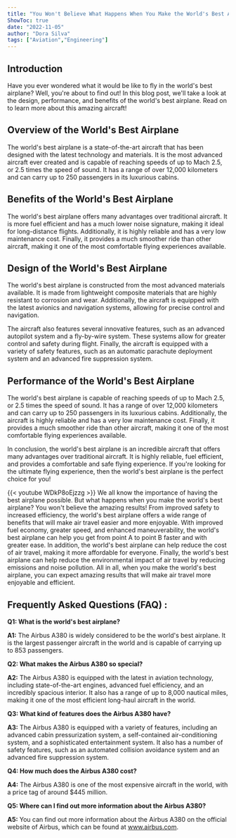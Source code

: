 ```yaml
---
title: "You Won't Believe What Happens When You Make the World's Best Airplane!"
ShowToc: true 
date: "2022-11-05"
author: "Dora Silva" 
tags: ["Aviation","Engineering"]
---
```

## Introduction

Have you ever wondered what it would be like to fly in the world's best airplane? Well, you're about to find out! In this blog post, we'll take a look at the design, performance, and benefits of the world's best airplane. Read on to learn more about this amazing aircraft!

## Overview of the World's Best Airplane

The world's best airplane is a state-of-the-art aircraft that has been designed with the latest technology and materials. It is the most advanced aircraft ever created and is capable of reaching speeds of up to Mach 2.5, or 2.5 times the speed of sound. It has a range of over 12,000 kilometers and can carry up to 250 passengers in its luxurious cabins.

## Benefits of the World's Best Airplane

The world's best airplane offers many advantages over traditional aircraft. It is more fuel efficient and has a much lower noise signature, making it ideal for long-distance flights. Additionally, it is highly reliable and has a very low maintenance cost. Finally, it provides a much smoother ride than other aircraft, making it one of the most comfortable flying experiences available.

## Design of the World's Best Airplane

The world's best airplane is constructed from the most advanced materials available. It is made from lightweight composite materials that are highly resistant to corrosion and wear. Additionally, the aircraft is equipped with the latest avionics and navigation systems, allowing for precise control and navigation.

The aircraft also features several innovative features, such as an advanced autopilot system and a fly-by-wire system. These systems allow for greater control and safety during flight. Finally, the aircraft is equipped with a variety of safety features, such as an automatic parachute deployment system and an advanced fire suppression system.

## Performance of the World's Best Airplane

The world's best airplane is capable of reaching speeds of up to Mach 2.5, or 2.5 times the speed of sound. It has a range of over 12,000 kilometers and can carry up to 250 passengers in its luxurious cabins. Additionally, the aircraft is highly reliable and has a very low maintenance cost. Finally, it provides a much smoother ride than other aircraft, making it one of the most comfortable flying experiences available.

In conclusion, the world's best airplane is an incredible aircraft that offers many advantages over traditional aircraft. It is highly reliable, fuel efficient, and provides a comfortable and safe flying experience. If you're looking for the ultimate flying experience, then the world's best airplane is the perfect choice for you!

{{< youtube WDkP8oEjzzg >}} 
We all know the importance of having the best airplane possible. But what happens when you make the world's best airplane? You won't believe the amazing results! From improved safety to increased efficiency, the world's best airplane offers a wide range of benefits that will make air travel easier and more enjoyable. With improved fuel economy, greater speed, and enhanced maneuverability, the world's best airplane can help you get from point A to point B faster and with greater ease. In addition, the world's best airplane can help reduce the cost of air travel, making it more affordable for everyone. Finally, the world's best airplane can help reduce the environmental impact of air travel by reducing emissions and noise pollution. All in all, when you make the world's best airplane, you can expect amazing results that will make air travel more enjoyable and efficient.

## Frequently Asked Questions (FAQ) :
**Q1: What is the world's best airplane?**

**A1:** The Airbus A380 is widely considered to be the world's best airplane. It is the largest passenger aircraft in the world and is capable of carrying up to 853 passengers.

**Q2: What makes the Airbus A380 so special?**

**A2:** The Airbus A380 is equipped with the latest in aviation technology, including state-of-the-art engines, advanced fuel efficiency, and an incredibly spacious interior. It also has a range of up to 8,000 nautical miles, making it one of the most efficient long-haul aircraft in the world.

**Q3: What kind of features does the Airbus A380 have?**

**A3:** The Airbus A380 is equipped with a variety of features, including an advanced cabin pressurization system, a self-contained air-conditioning system, and a sophisticated entertainment system. It also has a number of safety features, such as an automated collision avoidance system and an advanced fire suppression system.

**Q4: How much does the Airbus A380 cost?**

**A4:** The Airbus A380 is one of the most expensive aircraft in the world, with a price tag of around $445 million.

**Q5: Where can I find out more information about the Airbus A380?**

**A5:** You can find out more information about the Airbus A380 on the official website of Airbus, which can be found at www.airbus.com.





